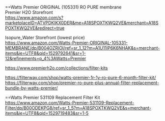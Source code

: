 



==Watts Premier ORIGINAL (105331) RO PURE membrane   
Premier H2O Storefront      
https://www.amazon.com/s?marketplaceID=ATVPDKIKX0DER&me=A18SPOXTKWQ2VE&merchant=A18SPOXTKWQ2VE&redirect=true   

Isopure_Water Storefront   (lowest price)    
https://www.amazon.com/Watts-Premier-ORIGINAL-105331-MEMBRANE/dp/B004OZRIOI/ref=sr_1_12?m=A1U11IP6K6NHAK&s=merchant-items&ie=UTF8&qid=1529792641&sr=1-12&refinements=p_4%3AWatts+Premier

https://www.premierh2o.com/collections/filter-kits  

https://filterway.com/shop/watts-premier-1r-1y-ro-pure-6-month-filter-kit/   
https://filterway.com/shop/premier-ro-pure-plus-annual-filter-replacement-bundle-by-watts-premier/    


==Watts Premier 531109 Replacement Filter Kit   
https://www.amazon.com/Watts-Premier-531109-Replacement-Filter/dp/B00ODEKPG8/ref=sr_1_5?m=A18SPOXTKWQ2VE&s=merchant-items&ie=UTF8&qid=1529719483&sr=1-5

